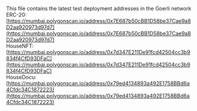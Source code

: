 This file contains the latest test deployment addresses in the Goerli network<br/>ERC-20: [https://mumbai.polygonscan.io/address/0x7E687b50cBB1D58be37Cae9a8D2aa920973d97d7](https://mumbai.polygonscan.io/address/0x7E687b50cBB1D58be37Cae9a8D2aa920973d97d7)<br/>HouseNFT: [https://mumbai.polygonscan.io/address/0x7d347E211De91fcd42504cc3b9834f4CfD93DFaC](https://mumbai.polygonscan.io/address/0x7d347E211De91fcd42504cc3b9834f4CfD93DFaC)<br/>HouseDocu: [https://mumbai.polygonscan.io/address/0x79ed4134893a492E1758BBd6a4Cfdc34C1872223](https://mumbai.polygonscan.io/address/0x79ed4134893a492E1758BBd6a4Cfdc34C1872223)<br/>
